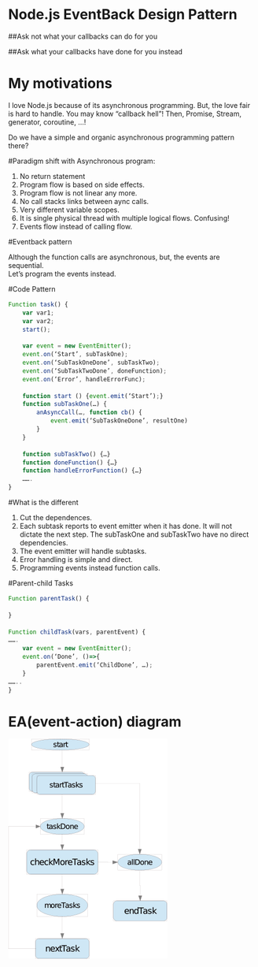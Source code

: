 # Node.js  EventBack Design Pattern

##Ask not what your callbacks can do for you

##Ask what your callbacks have done for you instead

# My motivations

I love Node.js because of its asynchronous programming. 
But, the love fair is hard to handle.
You may know “callback hell”!
Then, Promise, Stream, generator, coroutine, …!

Do we have a simple and organic asynchronous programming pattern there?

#Paradigm shift with Asynchronous program:

1. No return statement
2. Program flow is based on side effects.
3. Program flow is not linear any more.
4. No call stacks links between aync calls.
5. Very different variable scopes.
6. It is single physical thread with multiple logical flows. Confusing!
7. Events flow instead of calling flow.

#Eventback pattern

Although the function calls are asynchronous, but, the events are sequential.  
Let’s program the events instead.

#Code Pattern

```javascript
Function task() {
	var var1;
	var var2;
	start();

	var event = new EventEmitter();
	event.on(‘Start’, subTaskOne);
	event.on(‘SubTaskOneDone’, subTaskTwo);
	event.on(‘SubTaskTwoDone’, doneFunction);
	event.on(‘Error’, handleErrorFunc);

	function start () {event.emit(‘Start’);}
	function subTaskOne(…) {
		anAsyncCall(…, function cb() {
			event.emit(‘SubTaskOneDone’, resultOne)
		}
	}

	function subTaskTwo() {…}	
	function doneFunction() {…}
	function handleErrorFunction() {…}
	…….
}
```

#What is the different

1. Cut the dependences. 
2. Each subtask reports to event emitter when it has done. It will not dictate the next step. The subTaskOne and subTaskTwo have no direct dependencies.
3. The event emitter will handle subtasks.
4. Error handling is simple and direct.  
5. Programming events instead function calls.


#Parent-child Tasks

```javascript
Function parentTask() {

}

Function childTask(vars, parentEvent) {
…….
	var event = new EventEmitter();
	event.on(‘Done’, ()=>{
		parentEvent.emit(‘ChildDone’, …);
	}	
……..
}
```
# EA(event-action) diagram


![Alt text](/parallel_ea.png?raw=true "parallel task")

